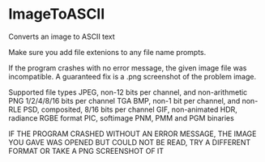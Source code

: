 # ImageToASCII
Converts an image to ASCII text

Make sure you add file extenions to any file name prompts.

If the program crashes with no error message, the given image file was incompatible. A guaranteed fix is a .png screenshot of the problem image.

Supported file types
JPEG, non-12 bits per channel, and non-arithmetic
PNG 1/2/4/8/16 bits per channel
TGA
BMP, non-1 bit per channel, and non-RLE
PSD, composited, 8/16 bits per channel
GIF, non-animated
HDR, radiance RGBE format
PIC, softimage
PNM, PMM and PGM binaries

IF THE PROGRAM CRASHED WITHOUT AN ERROR MESSAGE, THE IMAGE YOU GAVE WAS OPENED BUT COULD NOT BE READ, TRY A DIFFERENT FORMAT OR TAKE A PNG SCREENSHOT OF IT